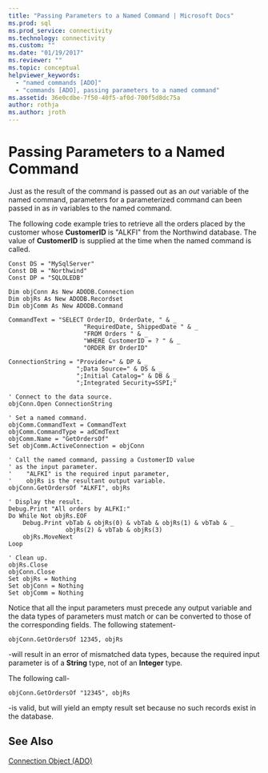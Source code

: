```yaml
---
title: "Passing Parameters to a Named Command | Microsoft Docs"
ms.prod: sql
ms.prod_service: connectivity
ms.technology: connectivity
ms.custom: ""
ms.date: "01/19/2017"
ms.reviewer: ""
ms.topic: conceptual
helpviewer_keywords: 
  - "named commands [ADO]"
  - "commands [ADO], passing parameters to a named command"
ms.assetid: 36e0cdbe-7f50-40f5-af0d-700f5d8dc75a
author: rothja
ms.author: jroth
---
```

# Passing Parameters to a Named Command
Just as the result of the command is passed out as an *out* variable of the named command, parameters for a parameterized command can been passed in as *in* variables to the named command.  
  
 The following code example tries to retrieve all the orders placed by the customer whose **CustomerID** is "ALKFI" from the Northwind database. The value of **CustomerID** is supplied at the time when the named command is called.  
  
```  
Const DS = "MySqlServer"  
Const DB = "Northwind"  
Const DP = "SQLOLEDB"  
  
Dim objConn As New ADODB.Connection  
Dim objRs As New ADODB.Recordset  
Dim objComm As New ADODB.Command  
  
CommandText = "SELECT OrderID, OrderDate, " & _  
                     "RequiredDate, ShippedDate " & _  
                     "FROM Orders " & _  
                     "WHERE CustomerID = ? " & _  
                     "ORDER BY OrderID"  
  
ConnectionString = "Provider=" & DP & _  
                   ";Data Source=" & DS & _  
                   ";Initial Catalog=" & DB & _  
                   ";Integrated Security=SSPI;"  
  
' Connect to the data source.  
objConn.Open ConnectionString  
  
' Set a named command.  
objComm.CommandText = CommandText  
objComm.CommandType = adCmdText  
objComm.Name = "GetOrdersOf"  
Set objComm.ActiveConnection = objConn  
  
' Call the named command, passing a CustomerID value  
' as the input parameter.   
'    "ALFKI" is the required input parameter,  
'    objRs is the resultant output variable.  
objConn.GetOrdersOf "ALKFI", objRs  
  
' Display the result.  
Debug.Print "All orders by ALFKI:"  
Do While Not objRs.EOF  
    Debug.Print vbTab & objRs(0) & vbTab & objRs(1) & vbTab & _  
                objRs(2) & vbTab & objRs(3)  
    objRs.MoveNext  
Loop  
  
' Clean up.  
objRs.Close  
objConn.Close  
Set objRs = Nothing  
Set objConn = Nothing  
Set objComm = Nothing  
```  
  
 Notice that all the input parameters must precede any output variable and the data types of parameters must match or can be converted to those of the corresponding fields. The following statement-  
  
```  
objConn.GetOrdersOf 12345, objRs  
```  
  
 -will result in an error of mismatched data types, because the required input parameter is of a **String** type, not of an **Integer** type.  
  
 The following call-  
  
```  
objConn.GetOrdersOf "12345", objRs  
```  
  
 -is valid, but will yield an empty result set because no such records exist in the database.  
  
## See Also  
 [Connection Object (ADO)](../../../ado/reference/ado-api/connection-object-ado.md)
